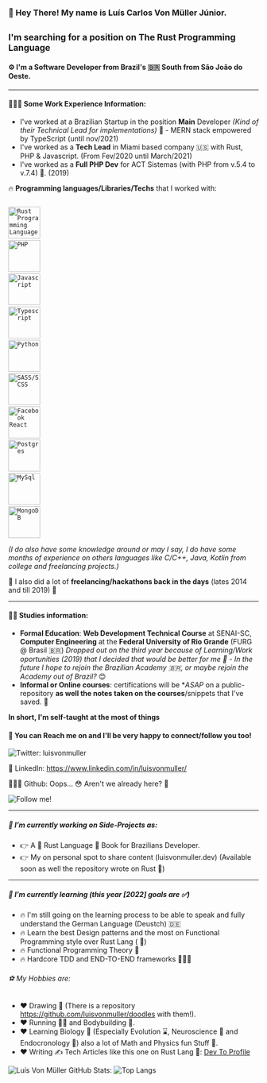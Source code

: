 ### 👋 Hey There! My name is **Luís** Carlos **Von Müller** Júnior.
<small>I'm searching for a position on The Rust Programming Language </small>
----
#### ⚙️ I'm a **Software Developer** from Brazil's 🇧🇷 South from São João do Oeste. 

----

#### 👨🏻‍💻 Some Work Experience Information:
  - I've worked at a Brazilian Startup in the position **Main** Developer *(Kind of their Technical Lead for implementations)* 🚀  - MERN stack empowered by TypeScript (until nov/2021) 
  - I've worked as a **Tech Lead** in Miami based company 🇺🇸 with Rust, PHP & Javascript. (From Fev/2020 until March/2021)
  - I've worked as a **Full PHP Dev** for ACT Sistemas (with PHP from v.5.4 to v.7.4) 🚀. (2019)
 
🔥 **Programming languages/Libraries/Techs** that I worked with:

<code> <img height="64" src="https://cdn.jsdelivr.net/gh/devicons/devicon/icons/rust/rust-plain.svg" alt="Rust Programming Language"/></code>
<code> <img height="64" src="https://cdn.jsdelivr.net/gh/devicons/devicon/icons/php/php-plain.svg" alt="PHP"/></code>
<code> <img height="64" src="https://cdn.jsdelivr.net/gh/devicons/devicon/icons/javascript/javascript-original.svg" alt="Javascript" /></code>
<code> <img height="64" src="https://cdn.jsdelivr.net/gh/devicons/devicon/icons/typescript/typescript-original.svg" alt="Typescript"/></code>
<code> <img height="64" src="https://cdn.jsdelivr.net/gh/devicons/devicon/icons/python/python-original.svg" alt="Python" /></code>
<code> <img height="64" src="https://cdn.jsdelivr.net/gh/devicons/devicon/icons/sass/sass-original.svg" alt="SASS/SCSS" /></code>
<code> <img height="64" src="https://cdn.jsdelivr.net/gh/devicons/devicon/icons/react/react-original-wordmark.svg" alt="Facebook React"/></code>
<code> <img height="64" src="https://cdn.jsdelivr.net/gh/devicons/devicon/icons/postgresql/postgresql-original.svg" alt="Postgres"/></code>
<code> <img height="64" src="https://cdn.jsdelivr.net/gh/devicons/devicon/icons/mysql/mysql-original-wordmark.svg" alt="MySql"/></code>
<code> <img height="64" src="https://cdn.jsdelivr.net/gh/devicons/devicon/icons/mongodb/mongodb-original-wordmark.svg" alt="MongoDB"/></code>


*(I do also have some knowledge around or may I say, I do have some months of experience on others languages like C/C++, Java, Kotlin from college and freelancing projects.)* 
 
🥷 I also did a lot of **freelancing/hackathons back in the days** (lates 2014 and till 2019) 👀

----
#### 👨‍🎓 Studies information:
 - **Formal Education**: **Web Development Technical Course** at SENAI-SC, **Computer Engineering** at the **Federal University of Rio Grande** (FURG @ Brasil 🇧🇷) 
 *Dropped out on the third year because of Learning/Work oportunities (2019) that I decided that would be better for me 🥰 - In the future I hope to rejoin the Brazilian Academy 🇧🇷, or maybe rejoin the Academy out of Brazil?* 😊
 - **Informal or Online courses**: certifications will be **ASAP* on a public-repository **as well the notes taken on the courses**/snippets that I've saved. 👀 

**In short, I'm self-taught at the most of things**

#### 🤗 You can Reach me on and I'll be very happy to connect/follow you too!  
  ![Twitter: luisvonmuller](https://img.shields.io/twitter/follow/luisvonmuller?style=social)
  
  📄 LinkedIn: https://www.linkedin.com/in/luisvonmuller/
  
  👨🏻‍💻 Github: Oops... 😳 Aren't we already here? 🤨 
  
  ![Follow me!](https://img.shields.io/github/followers/luisvonmuller?style=flat-square)
 
----
##### 🔭 I’m currently working on Side-Projects as: 
- 👉 A 🦀 Rust Language 🦀 Book for Brazilians Developer. 
- 👉 My on personal spot to share content (luisvonmuller.dev) (Available soon as well the repository wrote on Rust 🦀)  

----
##### 🌱 I’m currently learning (this year [2022] goals are ✅)
- 🔥 I'm still going on the learning process to be able to speak and fully understand the German Language (Deustch) 🇩🇪
- 🔥 Learn the best Design patterns and the most on Functional Programming style over Rust Lang ( 🦀)
- 🔥 Functional Programming Theory 💁‍ 
- 🔥 Hardcore TDD and END-TO-END frameworks 👨🏻‍🔧

      
###### ⚽️ My Hobbies are:
- ❤️ Drawing 🎨 (There is a repository https://github.com/luisvonmuller/doodles with them!).
- ❤️ Running 🏃‍♂️ and Bodybuilding 💪.
- ❤️ Learning Biology 🦠 (Especially Evolution ⌛️, Neuroscience 🧠 and Endocronology 🧬) also a lot of Math and Physics fun Stuff 🧮.
- ❤️ Writing ✍️ Tech Articles like this one on Rust Lang 🦀: [Dev To Profile](https://dev.to/luisvonmuller)

![Luís Von Müller GitHub Stats:](https://github-readme-stats.vercel.app/api?username=luisvonmuller&count_private=true)
![Top Langs](https://github-readme-stats.vercel.app/api/top-langs/?username=luisvonmuller&langs_count=3)

